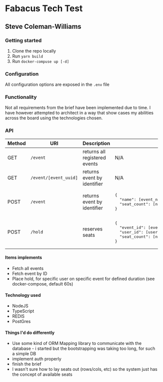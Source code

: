 # Fabacus Tech Test
## Steve Coleman-Williams

### Getting started
1. Clone the repo locally
2. Run `yarn build`
3. Run `docker-compuse up [-d]`

### Configuration
All configuration options are exposed in the `.env` file

### Functionality
Not all requirements from the brief have been implemented due to time. I have however attempted to architect in a way that show cases my abilities across the board using the technologies chosen.

### API
<table>
  <thead>
    <tr>
      <th>Method</th>
      <th>URI</th>
      <th>Description</th>
      <th>Body</th>
    </tr>
  </thead>

  <tbody>
    <tr>
      <td>GET</td>
      <td><code>/event</code></td>
      <td>returns all registered events</td>
      <td>N/A</td>
    </tr>
    <tr>
      <td>GET</td>
      <td><code>/event/[event_uuid]</code></td>
      <td>returns event by identifier</td>
      <td>N/A</td>
    </tr>
    <tr>
      <td>POST</td>
      <td><code>/event</code></td>
      <td>returns event by identifier</td>
      <td><pre>{
  "name": [event_name:string],
  "seat_count": [number_of_seats:internger > 0]
}</pre></td>
    </tr>
    <tr>
      <td>POST</td>
      <td><code>/hold</code></td>
      <td>reserves seats</td>
      <td><pre>{
  "event_id": [event identifier:uuid],
  "user_id": [user identifier:uuid],
  "seat_count": [number_of_seats:interger > 0]
}</pre></td>
    </tr>
  </tbody>
</table>


#### Items implements
* Fetch all events
* Fetch event by ID
* Place hold, for specific user on specific event for defined duration (see docker-compose, default 60s)

#### Technology used
* NodeJS
* TypeScript
* REDIS
* PostGres

#### Things I'd do differently
* Use some kind of ORM Mapping library to communicate with the database - i started but the bootstrapping was taking too long, for such a simple DB
* implement auth properly
* finish the brief
* I wasn't sure how to lay seats out (rows/cols, etc) so the system just has the concept of available seats